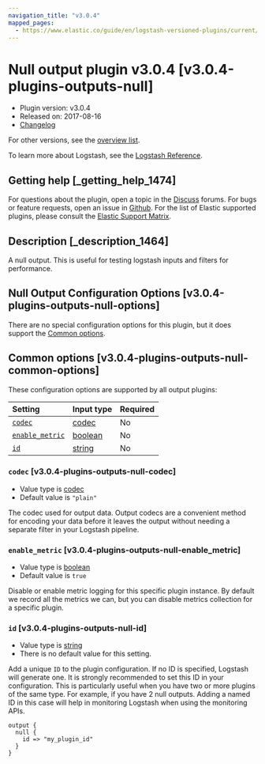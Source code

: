 ```yaml
---
navigation_title: "v3.0.4"
mapped_pages:
  - https://www.elastic.co/guide/en/logstash-versioned-plugins/current/v3.0.4-plugins-outputs-null.html
---
```


# Null output plugin v3.0.4 [v3.0.4-plugins-outputs-null]

* Plugin version: v3.0.4
* Released on: 2017-08-16
* [Changelog](https://github.com/logstash-plugins/logstash-output-null/blob/v3.0.4/CHANGELOG.md)

For other versions, see the [overview list](output-null-index.md).

To learn more about Logstash, see the [Logstash Reference](https://www.elastic.co/guide/en/logstash/current/index.html).

## Getting help [_getting_help_1474]

For questions about the plugin, open a topic in the [Discuss](http://discuss.elastic.co) forums. For bugs or feature requests, open an issue in [Github](https://github.com/logstash-plugins/logstash-output-null). For the list of Elastic supported plugins, please consult the [Elastic Support Matrix](https://www.elastic.co/support/matrix#matrix_logstash_plugins).

## Description [_description_1464]

A null output. This is useful for testing logstash inputs and filters for performance.

## Null Output Configuration Options [v3.0.4-plugins-outputs-null-options]

There are no special configuration options for this plugin, but it does support the [Common options](v3-0-4-plugins-outputs-null.md#v3.0.4-plugins-outputs-null-common-options).

## Common options [v3.0.4-plugins-outputs-null-common-options]

These configuration options are supported by all output plugins:

| Setting | Input type | Required |
| :- | :- | :- |
| [`codec`](v3-0-4-plugins-outputs-null.md#v3.0.4-plugins-outputs-null-codec) | [codec](/lsr/value-types.md#codec) | No |
| [`enable_metric`](v3-0-4-plugins-outputs-null.md#v3.0.4-plugins-outputs-null-enable_metric) | [boolean](/lsr/value-types.md#boolean) | No |
| [`id`](v3-0-4-plugins-outputs-null.md#v3.0.4-plugins-outputs-null-id) | [string](/lsr/value-types.md#string) | No |

### `codec` [v3.0.4-plugins-outputs-null-codec]

* Value type is [codec](/lsr/value-types.md#codec)
* Default value is `"plain"`

The codec used for output data. Output codecs are a convenient method for encoding your data before it leaves the output without needing a separate filter in your Logstash pipeline.

### `enable_metric` [v3.0.4-plugins-outputs-null-enable_metric]

* Value type is [boolean](/lsr/value-types.md#boolean)
* Default value is `true`

Disable or enable metric logging for this specific plugin instance. By default we record all the metrics we can, but you can disable metrics collection for a specific plugin.

### `id` [v3.0.4-plugins-outputs-null-id]

* Value type is [string](/lsr/value-types.md#string)
* There is no default value for this setting.

Add a unique `ID` to the plugin configuration. If no ID is specified, Logstash will generate one. It is strongly recommended to set this ID in your configuration. This is particularly useful when you have two or more plugins of the same type. For example, if you have 2 null outputs. Adding a named ID in this case will help in monitoring Logstash when using the monitoring APIs.

```
output {
  null {
    id => "my_plugin_id"
  }
}
```
